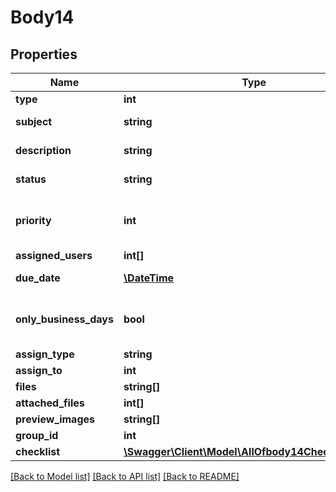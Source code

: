 # Body14

## Properties
Name | Type | Description | Notes
------------ | ------------- | ------------- | -------------
**type** | **int** | Type id | [optional] 
**subject** | **string** | Ticket subject | [optional] 
**description** | **string** | Ticket description | [optional] 
**status** | **string** | Ticket status | [optional] 
**priority** | **int** | Priority (0 - Normal, 1 - Medium, 2 - Rush) | [optional] 
**assigned_users** | **int[]** |  | [optional] 
**due_date** | [**\DateTime**](\DateTime.md) | Ticket due datetime | [optional] 
**only_business_days** | **bool** | Calculate only business days | [optional] 
**assign_type** | **string** |  | [optional] 
**assign_to** | **int** |  | [optional] 
**files** | **string[]** |  | [optional] 
**attached_files** | **int[]** |  | [optional] 
**preview_images** | **string[]** |  | [optional] 
**group_id** | **int** |  | [optional] 
**checklist** | [**\Swagger\Client\Model\AllOfbody14ChecklistItems[]**](.md) |  | [optional] 

[[Back to Model list]](../../README.md#documentation-for-models) [[Back to API list]](../../README.md#documentation-for-api-endpoints) [[Back to README]](../../README.md)

